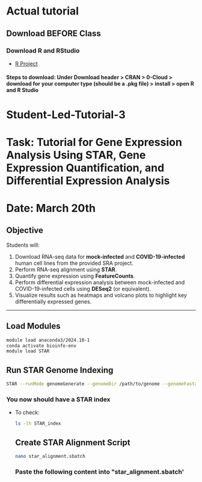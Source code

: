 # Actual tutorial
## Download BEFORE Class
### Download R and RStudio
  - [R Project](https://www.r-project.org/)

#### Steps to download: Under Download header > CRAN > 0-Cloud > download for your computer type (should be a .pkg file) > install > open R and R Studio

# Student-Led-Tutorial-3
# Task: Tutorial for Gene Expression Analysis Using STAR, Gene Expression Quantification, and Differential Expression Analysis
# Date: March 20th

## **Objective**
Students will:
1. Download RNA-seq data for **mock-infected** and **COVID-19-infected** human cell lines from the provided SRA project.
2. Perform RNA-seq alignment using **STAR**.
3. Quantify gene expression using **FeatureCounts**.
4. Perform differential expression analysis between mock-infected and COVID-19-infected cells using **DESeq2** (or equivalent).
5. Visualize results such as heatmaps and volcano plots to highlight key differentially expressed genes.

---
## Load Modules
```bash
module load anaconda3/2024.10-1
conda activate bioinfo-env
module load STAR
```
## Run STAR Genome Indexing
```bash
STAR --runMode genomeGenerate --genomeDir /path/to/genome --genomeFastaFiles /path/to/genome.fasta --sjdbGTFfile /path/to/annotation.gtf --runThreadN 8
```
### You now should have a STAR index
- To check:
  ```bash
  ls -lh STAR_index
  ```
  ## Create STAR Alignment Script
  ```bash
  nano star_alignment.sbatch
  ```
  ### Paste the following content into "star_alignment.sbatch'
  
  
  
